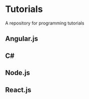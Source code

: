 # Tutorials
A repository for programming tutorials


## Angular.js


## C#


## Node.js


## React.js
